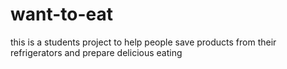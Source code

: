 want-to-eat
===========

this is a students project to help people save products from their refrigerators and prepare delicious eating

